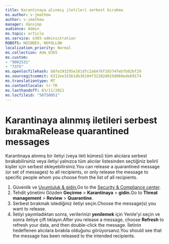 ```yaml
---
title: Karantinaya alınmış iletileri serbest bırakma
ms.author: v-jmathew
author: v-jmathew
manager: dansimp
audience: Admin
ms.topic: article
ms.service: o365-administration
ROBOTS: NOINDEX, NOFOLLOW
localization_priority: Normal
ms.collection: Adm_O365
ms.custom:
- "9002531"
- "7375"
ms.openlocfilehash: b8fe293295e161dfc2a6476f16574febfb92bf29
ms.sourcegitcommit: 6312ee31561db36104f32282d019d069ede69174
ms.translationtype: MT
ms.contentlocale: tr-TR
ms.lasthandoff: 03/11/2021
ms.locfileid: "50750051"
---
```

# <a name="release-quarantined-messages"></a><span data-ttu-id="2953d-102">Karantinaya alınmış iletileri serbest bırakma</span><span class="sxs-lookup"><span data-stu-id="2953d-102">Release quarantined messages</span></span>

<span data-ttu-id="2953d-103">Karantinaya alınmış bir iletiyi (veya ileti kümesi) tüm alıcılara serbest bırakabilirsiniz veya iletiyi yalnızca tüm alıcılar listesinden seçtiğiniz belirli kişiler için serbest ekleyebilirsiniz.</span><span class="sxs-lookup"><span data-stu-id="2953d-103">You can release a quarantined message (or set of messages) to all recipients, or only release the message to specific people whom you choose from the list of all recipients.</span></span>

1. <span data-ttu-id="2953d-104">Güvenlik ve [Uyumluluk & gidin.](https://go.microsoft.com/fwlink/p/?linkid=2077143)</span><span class="sxs-lookup"><span data-stu-id="2953d-104">Go to the [Security & Compliance center](https://go.microsoft.com/fwlink/p/?linkid=2077143).</span></span>
2. <span data-ttu-id="2953d-105">Tehdit yönetimi Gözden **Geçirme**  >  **Karantinaya**  >  **gidin.**</span><span class="sxs-lookup"><span data-stu-id="2953d-105">Go to **Threat management** > **Review** > **Quarantine**.</span></span>
3. <span data-ttu-id="2953d-106">Serbest bırakmak istediğiniz iletiyi seçin.</span><span class="sxs-lookup"><span data-stu-id="2953d-106">Choose the message(s) you want to release.</span></span>
4. <span data-ttu-id="2953d-107">İletiyi yayımladıktan sonra, verilerinizi **yenilemek** için Yenile'yi seçin ve sonra iletiye çift tıklayın.</span><span class="sxs-lookup"><span data-stu-id="2953d-107">After you release a message, choose **Refresh** to refresh your data, and then double-click the message.</span></span> <span data-ttu-id="2953d-108">İletinin hedeflenen alıcılara bırakıla olduğunu görüyorsanız.</span><span class="sxs-lookup"><span data-stu-id="2953d-108">You should see that the message has been released to the intended recipients.</span></span>
